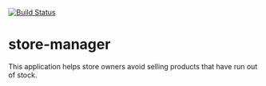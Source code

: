 [![Build Status](https://travis-ci.org/mwinel/store-manager.svg?branch=develop)](https://travis-ci.org/mwinel/store-manager)

# store-manager
This application helps store owners avoid selling products that have run out of stock.
